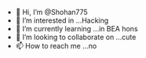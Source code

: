 - 👋 Hi, I’m @Shohan775
- 👀 I’m interested in ...Hacking
- 🌱 I’m currently learning ...in BEA hons
- 💞️ I’m looking to collaborate on ...cute
- 📫 How to reach me ...no

<!---
Shohan775/Shohan775 is a ✨ special ✨ repository because its `README.md` (this file) appears on your GitHub profile.
You can click the Preview link to take a look at your changes.
--->
